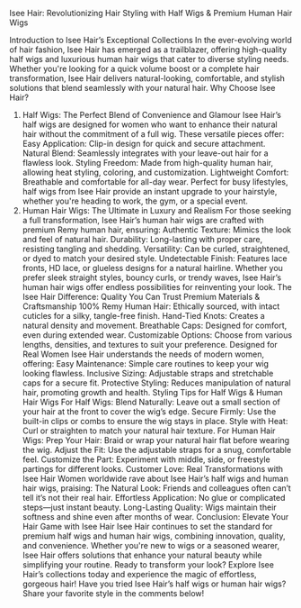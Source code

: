 Isee Hair: Revolutionizing Hair Styling with Half Wigs & Premium Human Hair Wigs

Introduction to Isee Hair’s Exceptional Collections
In the ever-evolving world of hair fashion, Isee Hair has emerged as a trailblazer, offering high-quality half wigs and luxurious human hair wigs that cater to diverse styling needs. Whether you're looking for a quick volume boost or a complete hair transformation, Isee Hair delivers natural-looking, comfortable, and stylish solutions that blend seamlessly with your natural hair.
Why Choose Isee Hair?
1. Half Wigs: The Perfect Blend of Convenience and Glamour
Isee Hair’s half wigs are designed for women who want to enhance their natural hair without the commitment of a full wig. These versatile pieces offer:
Easy Application: Clip-in design for quick and secure attachment.
Natural Blend: Seamlessly integrates with your leave-out hair for a flawless look.
Styling Freedom: Made from high-quality human hair, allowing heat styling, coloring, and customization.
Lightweight Comfort: Breathable and comfortable for all-day wear.
Perfect for busy lifestyles, half wigs from Isee Hair provide an instant upgrade to your hairstyle, whether you're heading to work, the gym, or a special event.
2. Human Hair Wigs: The Ultimate in Luxury and Realism
For those seeking a full transformation, Isee Hair’s human hair wigs are crafted with premium Remy human hair, ensuring:
Authentic Texture: Mimics the look and feel of natural hair.
Durability: Long-lasting with proper care, resisting tangling and shedding.
Versatility: Can be curled, straightened, or dyed to match your desired style.
Undetectable Finish: Features lace fronts, HD lace, or glueless designs for a natural hairline.
Whether you prefer sleek straight styles, bouncy curls, or trendy waves, Isee Hair’s human hair wigs offer endless possibilities for reinventing your look.
The Isee Hair Difference: Quality You Can Trust
Premium Materials & Craftsmanship
100% Remy Human Hair: Ethically sourced, with intact cuticles for a silky, tangle-free finish.
Hand-Tied Knots: Creates a natural density and movement.
Breathable Caps: Designed for comfort, even during extended wear.
Customizable Options: Choose from various lengths, densities, and textures to suit your preference.
Designed for Real Women
Isee Hair understands the needs of modern women, offering:
Easy Maintenance: Simple care routines to keep your wig looking flawless.
Inclusive Sizing: Adjustable straps and stretchable caps for a secure fit.
Protective Styling: Reduces manipulation of natural hair, promoting growth and health.
Styling Tips for Half Wigs & Human Hair Wigs
For Half Wigs:
Blend Naturally: Leave out a small section of your hair at the front to cover the wig’s edge.
Secure Firmly: Use the built-in clips or combs to ensure the wig stays in place.
Style with Heat: Curl or straighten to match your natural hair texture.
For Human Hair Wigs:
Prep Your Hair: Braid or wrap your natural hair flat before wearing the wig.
Adjust the Fit: Use the adjustable straps for a snug, comfortable feel.
Customize the Part: Experiment with middle, side, or freestyle partings for different looks.
Customer Love: Real Transformations with Isee Hair
Women worldwide rave about Isee Hair’s half wigs and human hair wigs, praising:
The Natural Look: Friends and colleagues often can’t tell it’s not their real hair.
Effortless Application: No glue or complicated steps—just instant beauty.
Long-Lasting Quality: Wigs maintain their softness and shine even after months of wear.
Conclusion: Elevate Your Hair Game with Isee Hair
Isee Hair continues to set the standard for premium half wigs and human hair wigs, combining innovation, quality, and convenience. Whether you're new to wigs or a seasoned wearer, Isee Hair offers solutions that enhance your natural beauty while simplifying your routine.
Ready to transform your look? Explore Isee Hair’s collections today and experience the magic of effortless, gorgeous hair!
Have you tried Isee Hair’s half wigs or human hair wigs? Share your favorite style in the comments below!

